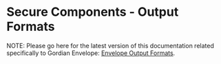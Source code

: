 # Secure Components - Output Formats

NOTE: Please go here for the latest version of this documentation related specifically to Gordian Envelope: [Envelope Output Formats](https://blockchaincommons.github.io/BCSwiftEnvelope/documentation/envelope/outputformats).

